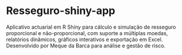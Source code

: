 # Resseguro-shiny-app
Aplicativo actuarial em R Shiny para cálculo e simulação de resseguro proporcional e não-proporcional, com suporte a múltiplas moedas, relatórios dinâmicos, gráficos interativos e exportação em Excel. Desenvolvido por Meque da Barca para análise e gestão de risco.
